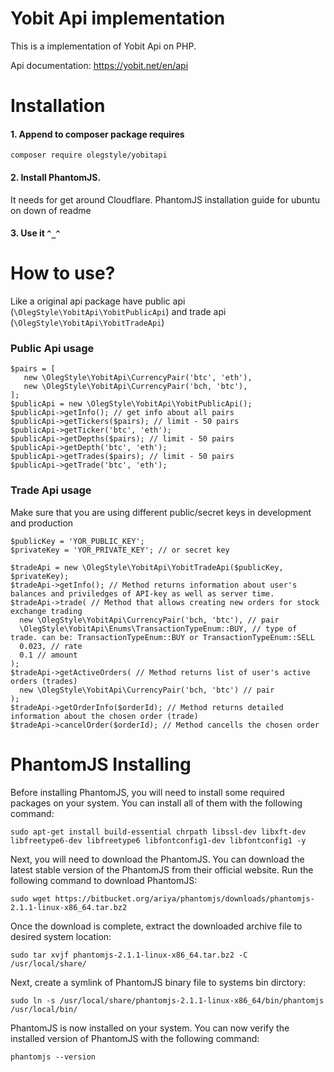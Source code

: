 # Yobit Api implementation

This is a implementation of Yobit Api on PHP.

Api documentation: https://yobit.net/en/api


# Installation

#### 1. Append to composer package requires
```
composer require olegstyle/yobitapi
```

#### 2. Install PhantomJS. 
It needs for get around Cloudflare.
PhantomJS installation guide for ubuntu on down of readme


#### 3. Use it `^_^`


# How to use?

Like a original api package have public api (`\OlegStyle\YobitApi\YobitPublicApi`)
and trade api (`\OlegStyle\YobitApi\YobitTradeApi`)

### Public Api usage

```
$pairs = [
   new \OlegStyle\YobitApi\CurrencyPair('btc', 'eth'),
   new \OlegStyle\YobitApi\CurrencyPair('bch, 'btc'),
];
$publicApi = new \OlegStyle\YobitApi\YobitPublicApi();
$publicApi->getInfo(); // get info about all pairs
$publicApi->getTickers($pairs); // limit - 50 pairs
$publicApi->getTicker('btc', 'eth');
$publicApi->getDepths($pairs); // limit - 50 pairs
$publicApi->getDepth('btc', 'eth');
$publicApi->getTrades($pairs); // limit - 50 pairs
$publicApi->getTrade('btc', 'eth');
```

### Trade Api usage

Make sure that you are using different public/secret keys in development and production

```
$publicKey = 'YOR_PUBLIC_KEY'; 
$privateKey = 'YOR_PRIVATE_KEY'; // or secret key

$tradeApi = new \OlegStyle\YobitApi\YobitTradeApi($publicKey, $privateKey);
$tradeApi->getInfo(); // Method returns information about user's balances and priviledges of API-key as well as server time.
$tradeApi->trade( // Method that allows creating new orders for stock exchange trading
  new \OlegStyle\YobitApi\CurrencyPair('bch, 'btc'), // pair
  \OlegStyle\YobitApi\Enums\TransactionTypeEnum::BUY, // type of trade. can be: TransactionTypeEnum::BUY or TransactionTypeEnum::SELL
  0.023, // rate
  0.1 // amount 
);
$tradeApi->getActiveOrders( // Method returns list of user's active orders (trades)
  new \OlegStyle\YobitApi\CurrencyPair('bch, 'btc') // pair
);
$tradeApi->getOrderInfo($orderId); // Method returns detailed information about the chosen order (trade)
$tradeApi->cancelOrder($orderId); // Method cancells the chosen order
```


# PhantomJS Installing

Before installing PhantomJS, you will need to install some required packages on your system. You can install all of them with the following command:

```
sudo apt-get install build-essential chrpath libssl-dev libxft-dev libfreetype6-dev libfreetype6 libfontconfig1-dev libfontconfig1 -y
```

Next, you will need to download the PhantomJS. You can download the latest stable version of the PhantomJS from their official website. Run the following command to download PhantomJS:

```
sudo wget https://bitbucket.org/ariya/phantomjs/downloads/phantomjs-2.1.1-linux-x86_64.tar.bz2
```

Once the download is complete, extract the downloaded archive file to desired system location:
```
sudo tar xvjf phantomjs-2.1.1-linux-x86_64.tar.bz2 -C /usr/local/share/
```
Next, create a symlink of PhantomJS binary file to systems bin dirctory:

```
sudo ln -s /usr/local/share/phantomjs-2.1.1-linux-x86_64/bin/phantomjs /usr/local/bin/
```

PhantomJS is now installed on your system. You can now verify the installed version of PhantomJS with the following command:
```
phantomjs --version
```

